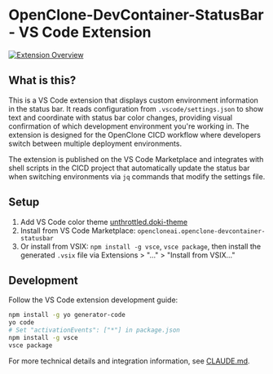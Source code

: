 # OpenClone-DevContainer-StatusBar - VS Code Extension

[![Extension Overview](https://img.youtube.com/vi/SMhwddNQSWQ/0.jpg)](https://www.youtube.com/watch?v=SMhwddNQSWQ)

## What is this?

This is a VS Code extension that displays custom environment information in the status bar. It reads configuration from `.vscode/settings.json` to show text and coordinate with status bar color changes, providing visual confirmation of which development environment you're working in. The extension is designed for the OpenClone CICD workflow where developers switch between multiple deployment environments.

The extension is published on the VS Code Marketplace and integrates with shell scripts in the CICD project that automatically update the status bar when switching environments via `jq` commands that modify the settings file.

## Setup

1. Add VS Code color theme [unthrottled.doki-theme](https://marketplace.visualstudio.com/items?itemName=unthrottled.doki-theme)
2. Install from VS Code Marketplace: `opencloneai.openclone-devcontainer-statusbar`
3. Or install from VSIX: `npm install -g vsce`, `vsce package`, then install the generated `.vsix` file via Extensions > "..." > "Install from VSIX..."

## Development

Follow the VS Code extension development guide:
```bash
npm install -g yo generator-code
yo code
# Set "activationEvents": ["*"] in package.json
npm install -g vsce
vsce package
```

For more technical details and integration information, see [CLAUDE.md](CLAUDE.md).